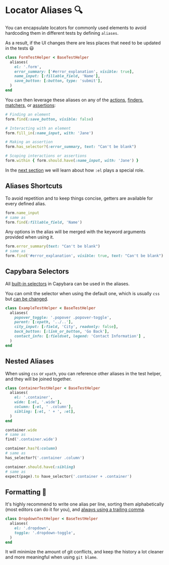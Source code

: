 [el convention]: /guide/essentials/current-context.html#current-element
[actions]: /guide/essentials/actions
[finders]: /guide/essentials/finders
[assertions]: /guide/essentials/assertions
[matchers]: /guide/essentials/querying
[capybara selectors]: https://www.rubydoc.info/github/teamcapybara/capybara/Capybara/Selector
[trailing_commas]: https://maximomussini.com/posts/trailing-commas/

# Locator Aliases 🔍

You can encapsulate locators for commonly used elements to avoid hardcoding them
in different tests by defining `aliases`.

As a result, if the UI changes there are less places that need to be updated in
the tests 😃

```ruby
class FormTestHelper < BaseTestHelper
  aliases(
    el: '.form',
    error_summary: ['#error_explanation', visible: true],
    name_input: [:fillable_field, 'Name'],
    save_button: [:button, type: 'submit'],
  )
end
```

You can then leverage these aliases on any of the [actions], [finders], [matchers], or [assertions]:

```ruby
# Finding an element
form.find(:save_button, visible: false)

# Interacting with an element
form.fill_in(:name_input, with: 'Jane')

# Making an assertion
form.has_selector?(:error_summary, text: "Can't be blank")

# Scoping interactions or assertions
form.within { form.should.have(:name_input, with: 'Jane') }
```

In the [next section][el convention] we will learn about how `:el` plays a special role.

## Aliases Shortcuts

To avoid repetition and to keep things concise, getters are available for every defined alias.

```ruby
form.name_input
# same as
form.find(:fillable_field, 'Name')
```

Any options in the alias will be merged with the keyword arguments provided when using it.

```ruby
form.error_summary(text: "Can't be blank")
# same as
form.find('#error_explanation', visible: true, text: "Can't be blank")
```

## Capybara Selectors

All [built-in selectors][capybara selectors] in Capybara can be used in the aliases.

You can omit the selector when using the default one, which is usually `css` but [can be changed](https://github.com/teamcapybara/capybara#xpath-css-and-selectors).

```ruby
class ExampleTestHelper < BaseTestHelper
  aliases(
    popover_toggle: '.popover .popover-toggle',
    parent: [:xpath, '../..'],
    city_input: [:field, 'City', readonly: false],
    back_button: [:link_or_button, 'Go Back'],
    contact_info: [:fieldset, legend: 'Contact Information'] ,
  )
end
```

## Nested Aliases

When using `css` or `xpath`, you can reference other aliases in the test helper,
and they will be joined together.

```ruby
class ContainerTestHelper < BaseTestHelper
  aliases(
    el: '.container',
    wide: [:el, '.wide'],
    column: [:el, ' .column'],
    sibling: [:el, ' + ', :el],
  )
end

container.wide
# same as
find('.container.wide')

container.has?(:column)
# same as
has_selector?('.container .column')

container.should.have(:sibling)
# same as
expect(page).to have_selector('.container + .container')
```

## Formatting 📏

It's highly recommend to write one alias per line, sorting them alphabetically (most editors can do it for you), and
[always using a trailing comma][trailing_commas].

```ruby
class DropdownTestHelper < BaseTestHelper
  aliases(
    el: '.dropdown',
    toggle: '.dropdown-toggle',
  )
end
```

It will minimize the amount of git conflicts, and keep the history a lot cleaner and more meaningful when using `git blame`.
